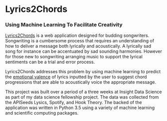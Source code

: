 # Lyrics2Chords
### Using Machine Learning To Facilitate Creativity


[Lyrics2Chords](http://thrasher.website) is a web application designed for budding songwriters. Songwriting is a cumbersome process that requires an understanding of how to deliver a message both lyrically and acoustically. A lyrically sad song for instance can be accentuated by sad sounding harmonies. However for those new to songwriting arranging music to support the lyrical sentiments can be a trial and error process. 

Lyrics2Chords addresses this problem by using machine learning to predict the [emotional valence](https://en.wikipedia.org/wiki/Valence_(psychology)) of lyrics inputted by the user to suggest chord progressions
that are able to acoustically voice the appropriate message. 

This project was built over a period of a three weeks at Insight Data Science as part of my data science fellowship project. The data was collected from the APISeeds Lysics, Spotify, and Hook Theory. The backed of the application was written in Python 3.5 using a variety of machine learning and scientific computing packages.
